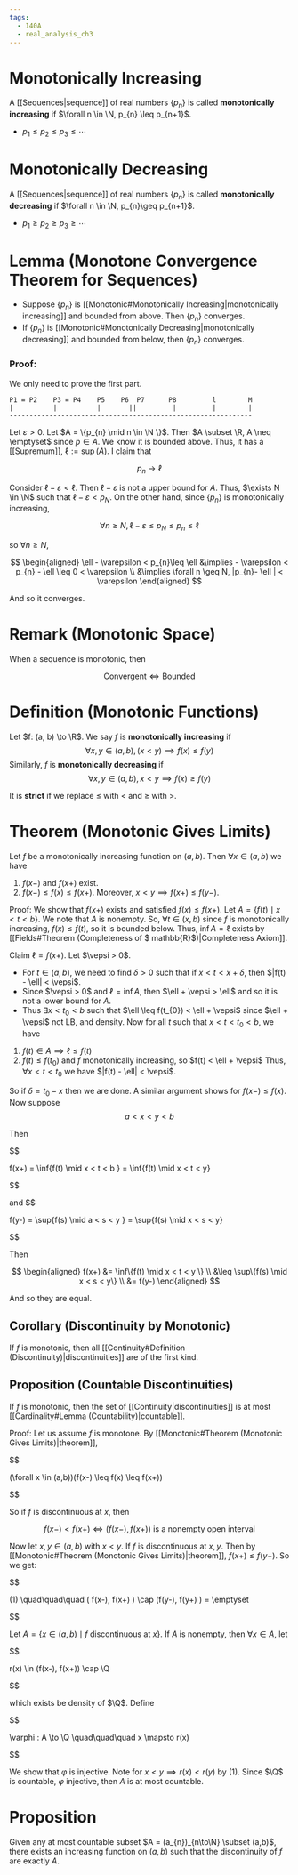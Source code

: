 ```yaml
---
tags:
  - 140A
  - real_analysis_ch3
---
```

# Monotonically Increasing
A [[Sequences|sequence]] of real numbers $\{p_{n}\}$ is called **monotonically increasing** if $\forall n \in \N, p_{n} \leq p_{n+1}$. 
- $p_{1}\leq p_{2}\leq p_{3}\leq \cdots$ 

# Monotonically Decreasing
A [[Sequences|sequence]] of real numbers $\{p_{n}\}$ is called **monotonically decreasing** if $\forall n \in \N, p_{n}\geq p_{n+1}$. 
- $p_{1}\geq p_{2} \geq p_{3}\geq \cdots$

# Lemma (Monotone Convergence Theorem for Sequences)
- Suppose $\{p_{n}\}$ is [[Monotonic#Monotonically Increasing|monotonically increasing]] and bounded from above. Then $\{p_{n}\}$ converges. 
- If $\{p_{n}\}$ is [[Monotonic#Monotonically Decreasing|monotonically decreasing]] and bounded from below, then $\{p_{n}\}$ converges.

### Proof:
We only need to prove the first part. 
```
P1 = P2    P3 = P4    P5    P6  P7      P8         l        M
|          |          |       ||         |         |        |
-------------------------------------------------------------
```
Let $\varepsilon > 0$. Let $A = \{p_{n} \mid n \in \N \}$. Then $A \subset \R, A \neq \emptyset$ since $p \in A$. We know it is bounded above. Thus, it has a [[Supremum]], $\ell := \sup(A)$. I claim that 

$$
p_{n}\to \ell
$$

Consider $\ell - \varepsilon < \ell$. Then $\ell - \varepsilon$ is not a upper bound for $A$. Thus, $\exists N \in \N$ such that $\ell - \varepsilon < p_{N}$. On the other hand, since $\{p_{n}\}$ is monotonically increasing,

$$
\forall n \geq N, \ell - \varepsilon \leq p_{N} \leq p_{n} \leq \ell
$$

so $\forall n \geq N$, 

$$
\begin{aligned}
\ell - \varepsilon < p_{n}\leq \ell
&\implies - \varepsilon < p_{n} - \ell \leq 0 < \varepsilon \\
&\implies \forall n \geq N, |p_{n}- \ell | < \varepsilon
\end{aligned}
$$

And so it converges.

# Remark (Monotonic Space)
When a sequence is monotonic, then 

$$
\text{Convergent} \iff \text{Bounded}
$$


# Definition (Monotonic Functions)
Let $f: (a, b) \to \R$. We say $f$ is **monotonically increasing** if 
$$
\forall x,y \in (a,b), (x < y) \implies f(x) \leq f(y)
$$
Similarly, $f$ is **monotonically decreasing** if 
$$
\forall x,y \in (a,b), x < y \implies f(x) \geq f(y)
$$

It is **strict** if we replace $\leq$ with $<$ and $\geq$ with $>$. 

# Theorem (Monotonic Gives Limits)
Let $f$ be a monotonically increasing function on $(a,b)$. Then $\forall x \in (a,b)$ we have 
1. $f(x-)$ and $f(x+)$ exist.
2. $f(x-) \leq f(x) \leq f(x+)$. Moreover, $x < y \implies f(x+) \leq f(y-)$. 

Proof:
We show that $f(x+)$ exists and satisfied $f(x) \leq f(x+)$.  Let $A = \{f(t) \mid x < t < b\}$.  We note that $A$ is nonempty. So, $\forall t \in (x, b)$ since $f$ is monotonically increasing, $f(x) \leq f(t)$, so it is bounded below. Thus, $\inf A = \ell$ exists by [[Fields#Theorem (Completeness of $ mathbb{R}$)|Completeness Axiom]]. 

Claim $\ell = f(x+)$. 
Let $\vepsi > 0$. 
- For $t \in (a,b)$, we need to find $\delta > 0$ such that if $x < t < x + \delta$, then $|f(t) - \ell| < \vepsi$. 
- Since $\vepsi > 0$ and $\ell = \inf A$, then $\ell + \vepsi > \ell$ and so it is not a lower bound for $A$. 
- Thus $\exists x < t_{0} < b$ such that $\ell \leq f(t_{0}) < \ell + \vepsi$ since $\ell + \vepsi$ not LB, and density.
Now for all $t$ such that $x < t < t_{0} < b$, we have
1. $f(t) \in A \implies \ell \leq f(t)$
2. $f(t) \leq f(t_{0})$ and $f$ monotonically increasing, so $f(t) < \ell + \vepsi$
Thus, $\forall x < t < t_{0}$ we have $|f(t) - \ell| < \vepsi$.  

So if $\delta = t_{0} - x$ then we are done. A similar argument shows for $f(x-) \leq f(x)$. Now suppose 
$$
a < x < y < b
$$

Then 

$$

f(x+) = \inf\{f(t) \mid x < t < b \} = \inf\{f(t) \mid x < t < y\}

$$

and 
$$

f(y-) = \sup\{f(s) \mid a < s < y \} = \sup\{f(s) \mid x < s < y\}

$$

Then 

$$
\begin{aligned}
f(x+) 
&= \inf\{f(t) \mid x < t < y \} \\
&\leq \sup\{f(s) \mid x < s < y\} \\
&= f(y-)
\end{aligned}
$$

And so they are equal. 

## Corollary (Discontinuity by Monotonic)
If $f$ is monotonic, then all [[Continuity#Definition (Discontinuity)|discontinuities]] are of the first kind. 

## Proposition (Countable Discontinuities)
If $f$ is monotonic, then the set of [[Continuity|discontinuities]] is at most [[Cardinality#Lemma (Countability)|countable]]. 

Proof:
Let us assume $f$ is monotone. By [[Monotonic#Theorem (Monotonic Gives Limits)|theorem]], 

$$

(\forall x \in (a,b))(f(x-) \leq f(x) \leq f(x+))

$$

So if $f$ is discontinuous at $x$, then 

$$
f(x-) < f(x+) \iff (f(x-), f(x+)) \text{  is a nonempty open interval}
$$

Now let $x,y \in (a,b)$ with $x < y$. If $f$ is discontinuous at $x,y$. Then by [[Monotonic#Theorem (Monotonic Gives Limits)|theorem]], $f(x+) \leq f(y-)$. So we get:

$$

(1) \quad\quad\quad ( f(x-), f(x+) ) \cap (f(y-), f(y+) ) = \emptyset

$$

Let $A = \{x \in (a, b) \mid f \text{ discontinuous at } x\}$. If $A$ is nonempty, then $\forall x \in A$, let

$$

r(x) \in (f(x-), f(x+)) \cap \Q

$$

which exists be density of $\Q$. Define 

$$

\varphi : A \to \Q \quad\quad\quad x \mapsto r(x)

$$

We show that $\varphi$ is injective. Note for $x < y \implies r(x) < r(y)$ by $(1)$. Since $\Q$ is countable, $\varphi$ injective, then $A$ is at most countable.

# Proposition
Given any at most countable subset $A = (a_{n})_{n\to\N} \subset (a,b)$, there exists an increasing function on $(a,b)$ such that the discontinuity of $f$ are exactly $A$. 
